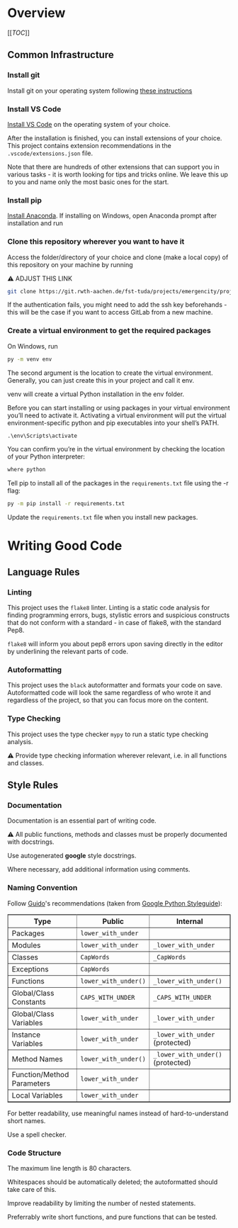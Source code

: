 # Overview

[[_TOC_]]

## Common Infrastructure
### Install git
Install git on your operating system following [these instructions](https://git-scm.com/book/en/v2/Getting-Started-Installing-Git)

### Install VS Code
[Install VS Code](https://code.visualstudio.com/) on the operating system of your choice.

After the installation is finished, you can install extensions of your choice. This project contains extension recommendations in the `.vscode/extensions.json` file.

Note that there are hundreds of other extensions that can support you in various tasks - it is worth looking for tips and tricks online. We leave this up to you and name only the most basic ones for the start.

### Install pip
[Install Anaconda](https://docs.anaconda.com/anaconda/install/). If installing on Windows, open Anaconda prompt after installation and run

### Clone this repository wherever you want to have it
Access the folder/directory of your choice and clone (make a local copy) of this repository on your machine by running

:warning: ADJUST THIS LINK
```bash
git clone https://git.rwth-aachen.de/fst-tuda/projects/emergencity/project-name.git
```

If the authentication fails, you might need to add the ssh key beforehands - this will be the case if you want to access GitLab from a new machine.


### Create a virtual environment to get the required packages
On Windows, run

```cmd
py -m venv env
```
The second argument is the location to create the virtual environment. Generally, you can just create this in your project and call it env.

venv will create a virtual Python installation in the env folder.

Before you can start installing or using packages in your virtual environment you’ll need to activate it. Activating a virtual environment will put the virtual environment-specific python and pip executables into your shell’s PATH.

```cmd
.\env\Scripts\activate
```

You can confirm you’re in the virtual environment by checking the location of your Python interpreter:

```cmd
where python
```
Tell pip to install all of the packages in the `requirements.txt` file using the -r flag:

```cmd
py -m pip install -r requirements.txt
```

Update the `requirements.txt` file when you install new packages.

# Writing Good Code

## Language Rules

### Linting
This project uses the `flake8` linter. Linting is a static code analysis for finding programming errors, bugs, stylistic errors and suspicious constructs that do not conform with a standard - in case of flake8, with the standard Pep8.

`flake8` will inform you about pep8 errors upon saving directly in the editor by underlining the relevant parts of code.

### Autoformatting
This project uses the `black` autoformatter and formats your code on save. Autoformatted code will look the same regardless of who wrote it and regardless of the project, so that you can focus more on the content.

### Type Checking
This project uses the type checker `mypy` to run a static type checking analysis.

:warning: Provide type checking information wherever relevant, i.e. in all functions and classes.

## Style Rules
### Documentation
Documentation is an essential part of writing code.

:warning: All public functions, methods and classes must be properly documented with docstrings.

Use autogenerated **google** style docstrings.

Where necessary, add additional information using comments.

### Naming Convention
Follow [Guido](https://en.wikipedia.org/wiki/Guido_van_Rossum)'s recommendations (taken from [Google Python Styleguide](https://google.github.io/styleguide/pyguide.html#3164-guidelines-derived-from-guidos-recommendations)):

<table rules="all" border="1" summary="Guidelines from Guido's Recommendations"
       cellspacing="2" cellpadding="2">

  <tr>
    <th>Type</th>
    <th>Public</th>
    <th>Internal</th>
  </tr>

  <tr>
    <td>Packages</td>
    <td><code>lower_with_under</code></td>
    <td></td>
  </tr>

  <tr>
    <td>Modules</td>
    <td><code>lower_with_under</code></td>
    <td><code>_lower_with_under</code></td>
  </tr>

  <tr>
    <td>Classes</td>
    <td><code>CapWords</code></td>
    <td><code>_CapWords</code></td>
  </tr>

  <tr>
    <td>Exceptions</td>
    <td><code>CapWords</code></td>
    <td></td>
  </tr>

  <tr>
    <td>Functions</td>
    <td><code>lower_with_under()</code></td>
    <td><code>_lower_with_under()</code></td>
  </tr>

  <tr>
    <td>Global/Class Constants</td>
    <td><code>CAPS_WITH_UNDER</code></td>
    <td><code>_CAPS_WITH_UNDER</code></td>
  </tr>

  <tr>
    <td>Global/Class Variables</td>
    <td><code>lower_with_under</code></td>
    <td><code>_lower_with_under</code></td>
  </tr>

  <tr>
    <td>Instance Variables</td>
    <td><code>lower_with_under</code></td>
    <td><code>_lower_with_under</code> (protected)</td>
  </tr>

  <tr>
    <td>Method Names</td>
    <td><code>lower_with_under()</code></td>
    <td><code>_lower_with_under()</code> (protected)</td>
  </tr>

  <tr>
    <td>Function/Method Parameters</td>
    <td><code>lower_with_under</code></td>
    <td></td>
  </tr>

  <tr>
    <td>Local Variables</td>
    <td><code>lower_with_under</code></td>
    <td></td>
  </tr>

</table>

For better readability, use meaningful names instead of hard-to-understand short names.

Use a spell checker.

### Code Structure
The maximum line length is 80 characters.

Whitespaces should be automatically deleted; the autoformatted should take care of this.

Improve readability by limiting the number of nested statements.

Preferrably write short functions, and pure functions that can be tested.
